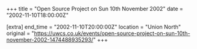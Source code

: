 +++
title = "Open Source Project on Sun 10th November 2002"
date = "2002-11-10T18:00:00Z"

[extra]
end_time = "2002-11-10T20:00:00Z"
location = "Union North"
original = "https://uwcs.co.uk/events/open-source-project-on-sun-10th-november-2002-1474488935293/"
+++



